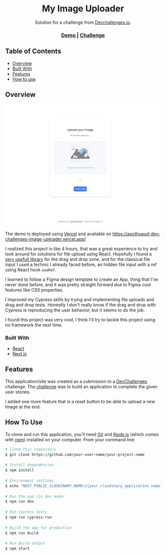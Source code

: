 <!-- Please update value in the {}  -->

<h1 align="center">My Image Uploader</h1>

<div align="center">
   Solution for a challenge from  <a href="http://devchallenges.io" target="_blank">Devchallenges.io</a>.
</div>

<div align="center">
  <h3>
    <a href="https://apothuaud-dev-challenges-image-uploader.vercel.app/">
      Demo
    </a>
    <span> | </span>
    <a href="https://devchallenges.io/challenges/O2iGT9yBd6xZBrOcVirx">
      Challenge
    </a>
  </h3>
</div>

<!-- TABLE OF CONTENTS -->

## Table of Contents

- [Overview](#overview)
- [Built With](#built-with)
- [Features](#features)
- [How to use](#how-to-use)

<!-- OVERVIEW -->

## Overview

![screenshot](app_preview.png)

The demo is deployed using [Vercel](https://vercel.com/) and available on https://apothuaud-dev-challenges-image-uploader.vercel.app/ 

I realized this project in like 4 hours, that was a great experience to try and look around for solutions for file upload using React. Hopefully I found a [very usefull library](https://react-dropzone.js.org/) for the drag and drop zone, and for the classical file input I used a technic I already faced before, an hidden file input with a ref using React hook `useRef`.

I learned to follow a Figma design template to create an App, thing that I've never done before, and it was pretty straight forward due to Figma cool features like CSS properties.

I improved my Cypress skills by trying and implementing file uploads and drag and drop tests. Honestly I don't really know if the drag and drop with Cypress is reproducing the user behavior, but it seems to do the job.

I found this project was very cool, I think I'll try to tackle this project using no framework the next time.

### Built With

<!-- This section should list any major frameworks that you built your project using. Here are a few examples.-->

- [React](https://reactjs.org/)
- [Next.js](https://nextjs.org/)

## Features

<!-- List the features of your application or follow the template. Don't share the figma file here :) -->

This application/site was created as a submission to a [DevChallenges](https://devchallenges.io/challenges) challenge. The [challenge](https://devchallenges.io/challenges/O2iGT9yBd6xZBrOcVirx) was to build an application to complete the given user stories.

I added one more feature that is a reset button to be able to upload a new Image at the end.

## How To Use

To clone and run this application, you'll need [Git](https://git-scm.com) and [Node.js](https://nodejs.org/en/download/) (which comes with [npm](http://npmjs.com)) installed on your computer. From your command line:

```bash
# Clone this repository
$ git clone https://github.com/your-user-name/your-project-name

# Install dependencies
$ npm install

# Environment settings
$ echo "NEXT_PUBLIC_CLOUDINARY_NAME={{your_cloudinary_application_name}}\nNEXT_PUBLIC_CLOUDINARY_API_KEY={{your_cloudinary_api_key}}\nNEXT_PUBLIC_CLOUDINARY_API_SECRET={{your_cloudinary_api_secret}}" .env.local

# Run the app (in dev mode)
$ npm run dev

# Run Cypress tests
$ npm run cypress:run

# Build the app for production
$ npm run build

# Run build output
$ npm start
```
